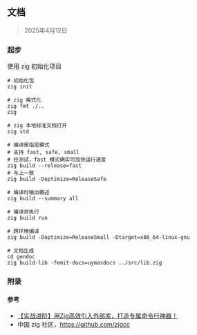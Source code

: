 ## 文档

> 2025年4月12日









### 起步

使用 zig 初始化项目

```shell
# 初始化包
zig init

# zig 格式化
zig fmt ./..
zig 

# zig 本地标准文档打开
zig std

# 编译是指定模式
# 支持 fast, safe, small
# 经测试，fast 模式确实可加快运行速度
zig build --release=fast
# 与上一致
zig build -Doptimize=ReleaseSafe

# 编译时输出概述
zig build --summary all

# 编译并执行
zig build run

# 跨环境编译
zig build -Doptimize=ReleaseSmall -Dtarget=x86_64-linux-gnu

# 文档生成
cd gendoc
zig build-lib -femit-docs=uymasdocs ../src/lib.zig
```











### 附录

#### 参考

- [【实战进阶】用Zig高效引入外部库，打造专属命令行神器！](https://blog.csdn.net/xiaodeshi/article/details/139704110)
- 中国 zig 社区，https://github.com/zigcc
